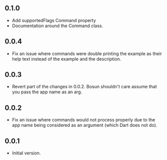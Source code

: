## 0.1.0
- Add supportedFlags Command property
- Documentation around the Command class.

## 0.0.4
- Fix an issue where commands were double printing the example as their help text instead of the example and the description.

## 0.0.3
- Revert part of the changes in 0.0.2. Bosun shouldn't care assume that you pass the app name as an arg.

## 0.0.2
- Fix an issue where commands would not process properly due to the app name being considered as an argument (which Dart does not do).

## 0.0.1

- Initial version.
